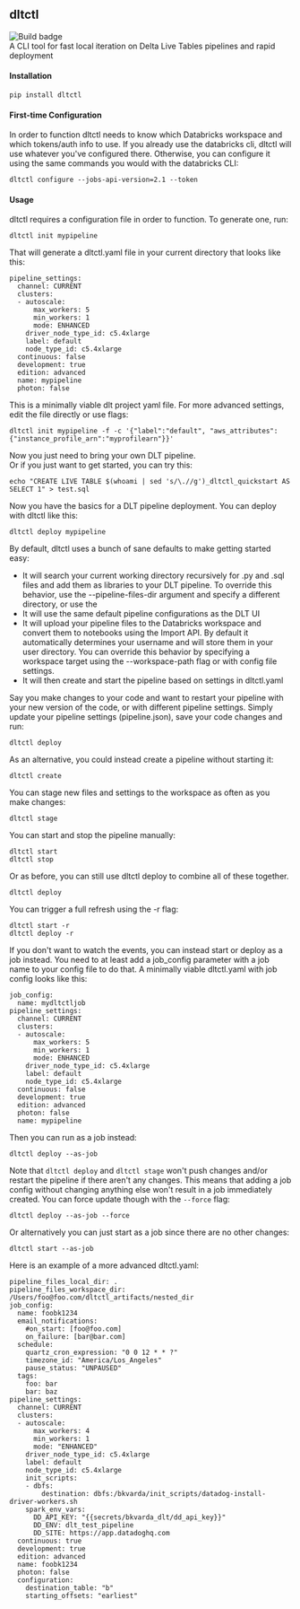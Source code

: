 ## dltctl
![Build badge](https://img.shields.io/github/workflow/status/bkvarda/dltctl/testing)  
A CLI tool for fast local iteration on Delta Live Tables pipelines and rapid deployment 

#### Installation
```
pip install dltctl
```

#### First-time Configuration
In order to function dltctl needs to know which Databricks workspace and which tokens/auth info to use. If you already use the databricks cli, dltctl will use whatever you've configured there. Otherwise, you can configure it using the same commands you would with the databricks CLI:
```
dltctl configure --jobs-api-version=2.1 --token
```

#### Usage
 dltctl requires a configuration file in order to function. To generate one, run:
```
dltctl init mypipeline
```
That will generate a dltctl.yaml file in your current directory that looks like this:
```
pipeline_settings:
  channel: CURRENT
  clusters:
  - autoscale:
      max_workers: 5
      min_workers: 1
      mode: ENHANCED
    driver_node_type_id: c5.4xlarge
    label: default
    node_type_id: c5.4xlarge
  continuous: false
  development: true
  edition: advanced
  name: mypipeline
  photon: false
```
This is a minimally viable dlt project yaml file. For more advanced settings, edit the file directly or use flags:
```
dltctl init mypipeline -f -c '{"label":"default", "aws_attributes": {"instance_profile_arn":"myprofilearn"}}'
```
Now you just need to bring your own DLT pipeline.  
Or if you just want to get started, you can try this:
```
echo "CREATE LIVE TABLE $(whoami | sed 's/\.//g')_dltctl_quickstart AS SELECT 1" > test.sql
```

Now you have the basics for a DLT pipeline deployment. You can deploy with dltctl like this:

```
dltctl deploy mypipeline
```
By default, dltctl uses a bunch of sane defaults to make getting started easy:
- It will search your current working directory recursively for .py and .sql files and add them as libraries to your DLT pipeline. To override this behavior, use the --pipeline-files-dir argument and specify a different directory, or use the
- It will use the same default pipeline configurations as the DLT UI
- It will upload your pipeline files to the Databricks workspace and convert them to notebooks using the Import API. By default it automatically determines your username and will store them in your user directory. You can override this behavior by specifying a workspace target using the --workspace-path flag or with config file settings. 
- It will then create and start the pipeline based on settings in dltctl.yaml 

Say you make changes to your code and want to restart your pipeline with your new version of the code, or with different pipeline settings. Simply update your pipeline settings (pipeline.json), save your code changes and run:
```
dltctl deploy
``` 

As an alternative, you could instead create a pipeline without starting it:
```
dltctl create
```
You can stage new files and settings to the workspace as often as you make changes:
```
dltctl stage
```
You can start and stop the pipeline manually:
```
dltctl start
dltctl stop
```
Or as before, you can still use dltctl deploy to combine all of these together.
```
dltctl deploy
```
You can trigger a full refresh using the -r flag:
```
dltctl start -r
dltctl deploy -r
```
If you don't want to watch the events, you can instead start or deploy as a job instead. You need to at least add a job_config parameter with a job name to your config file to do that. A minimally viable dltctl.yaml with job config looks like this:
```
job_config:
  name: mydltctljob
pipeline_settings:
  channel: CURRENT
  clusters:
  - autoscale:
      max_workers: 5
      min_workers: 1
      mode: ENHANCED
    driver_node_type_id: c5.4xlarge
    label: default
    node_type_id: c5.4xlarge
  continuous: false
  development: true
  edition: advanced
  photon: false
  name: mypipeline
```
Then you can run as a job instead:
```
dltctl deploy --as-job
```
Note that `dltctl deploy` and `dltctl stage` won't push changes and/or restart the pipeline if there aren't any changes. This means that adding a job config without changing anything else won't result in a job immediately created. You can force update though with the `--force` flag:
```
dltctl deploy --as-job --force
```
Or alternatively you can just start as a job since there are no other changes:
```
dltctl start --as-job
```
Here is an example of a more advanced dltctl.yaml:
```
pipeline_files_local_dir: .
pipeline_files_workspace_dir: /Users/foo@foo.com/dltctl_artifacts/nested_dir
job_config:
  name: foobk1234
  email_notifications:
    #on_start: [foo@foo.com]
    on_failure: [bar@bar.com]
  schedule:
    quartz_cron_expression: "0 0 12 * * ?"
    timezone_id: "America/Los_Angeles"
    pause_status: "UNPAUSED"
  tags:
    foo: bar
    bar: baz
pipeline_settings:
  channel: CURRENT
  clusters:
  - autoscale:
      max_workers: 4
      min_workers: 1
      mode: "ENHANCED"
    driver_node_type_id: c5.4xlarge
    label: default
    node_type_id: c5.4xlarge
    init_scripts:
    - dbfs:
        destination: dbfs:/bkvarda/init_scripts/datadog-install-driver-workers.sh
    spark_env_vars:
      DD_API_KEY: "{{secrets/bkvarda_dlt/dd_api_key}}"
      DD_ENV: dlt_test_pipeline
      DD_SITE: https://app.datadoghq.com
  continuous: true
  development: true
  edition: advanced
  name: foobk1234
  photon: false
  configuration:
    destination_table: "b"
    starting_offsets: "earliest"
```





